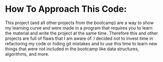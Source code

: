 # How To Approach This Code:
This project (and all other projects from the bootcamp) are a way to show my learning curve and were made in a program that requires you to learn the material and write the project at the same time. Therefore this and other projects are full of flaws that I am aware of. I decided not to invest time in refactoring my code or hiding git mistakes and to use this time to learn new things that were not included in the bootcamp like data structures, algorithms, and more.
